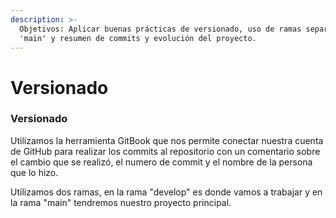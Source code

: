 ```yaml
---
description: >-
  Objetivos: Aplicar buenas prácticas de versionado, uso de ramas separadas de
  'main' y resumen de commits y evolución del proyecto.
---
```


# Versionado

### Versionado


Utilizamos la herramienta GitBook que nos permite conectar nuestra cuenta de GitHub para realizar los commits al repositorio con un comentario sobre el cambio que se realizó, el numero de commit y el nombre de la persona que lo hizo.

Utilizamos dos ramas, en la rama "develop" es donde vamos a trabajar y en la rama "main" tendremos nuestro proyecto principal.

